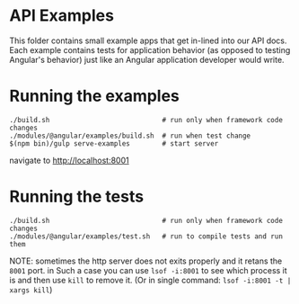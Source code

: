 # API Examples

This folder contains small example apps that get in-lined into our API docs.
Each example contains tests for application behavior (as opposed to testing Angular's
behavior) just like an Angular application developer would write.

# Running the examples

```
./build.sh                            # run only when framework code changes 
./modules/@angular/examples/build.sh  # run when test change
$(npm bin)/gulp serve-examples        # start server
```

navigate to [http://localhost:8001](http://localhost:8001)

# Running the tests

```
./build.sh                            # run only when framework code changes 
./modules/@angular/examples/test.sh   # run to compile tests and run them
```

NOTE: sometimes the http server does not exits properly and it retans the `8001` port.
 in Such a case you can use `lsof -i:8001` to see which process it is and then use `kill` 
 to remove it. (Or in single command: `lsof -i:8001 -t | xargs kill`)